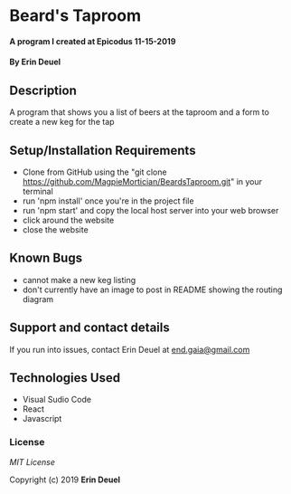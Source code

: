 # Beard's Taproom 

#### A program I created at Epicodus 11-15-2019

#### By Erin Deuel

## Description

A program that shows you a list of beers at the taproom and a form to create a new keg for the tap

## Setup/Installation Requirements

*  Clone from GitHub using the "git clone https://github.com/MagpieMortician/BeardsTaproom.git" in your terminal
* run 'npm install' once you're in the project file
* run 'npm start' and copy the local host server into your web browser
* click around the website
* close the website


## Known Bugs
* cannot make a new keg listing
* don't currently have an image to post in README showing the routing diagram


## Support and contact details

If you run into issues, contact Erin Deuel at end.gaia@gmail.com

## Technologies Used

* Visual Sudio Code
* React
* Javascript

### License

*MIT License*

Copyright (c) 2019 **Erin Deuel**
